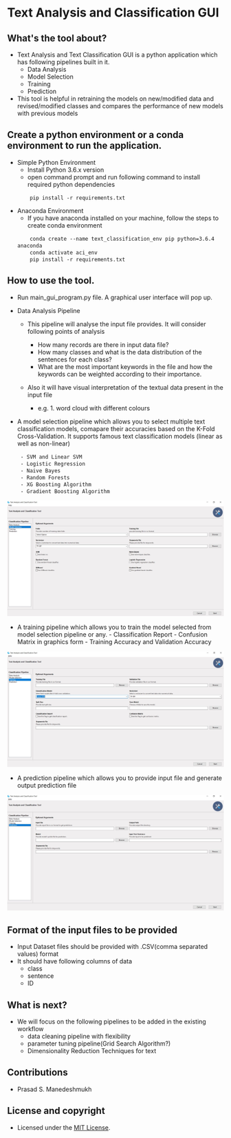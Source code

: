 # Text Analysis and Classification GUI

## What's the tool about?
 -  Text Analysis and Text Classification GUI is a python application which has following pipelines built in it.
    - Data Analysis
    - Model Selection
    - Training
    - Prediction
 - This tool is helpful in retraining the models on new/modified data and revised/modified classes and compares the performance of new models with previous models
  

## Create a python environment or a conda environment to run the application.
 -  Simple Python Environment
    - Install Python 3.6.x version 
    - open command prompt and run following command to install required python dependencies
    ``` 
        pip install -r requirements.txt
    ``` 
 - Anaconda Environment
    - If you have anaconda installed on your machine, follow the steps to create conda environment
    ```
        conda create --name text_classification_env pip python=3.6.4 anaconda
        conda activate aci_env
        pip install -r requirements.txt
    ```
     
## How to use the tool.
 - Run main_gui_program.py file. A graphical user interface will pop up.
 - Data Analysis Pipeline
    - This pipeline will analyse the input file provides. It will consider following points of analysis
            
        - How many records are there in input data file?
        - How many classes and what is the data distribution of the sentences for each class?
        - What are the most important keywords in the file and how the keywords can be weighted according to their importance.
    - Also it will have visual interpretation of the textual data present in the input file
        - e.g. 1. word cloud with different colours
        
         
 - A model selection pipeline which allows you to select multiple text classification models, comapare their accuracies 
   based on the K-Fold Cross-Validation. It supports famous text classification models (linear as well as non-linear)
   
        - SVM and Linear SVM
        - Logistic Regression
        - Naive Bayes
        - Random Forests
        - XG Boosting Algorithm
        - Gradient Boosting Algorithm
    
  ![Screenshot](miscellaneous/images/1.JPG)

 - A training pipeline which allows you to train the model selected from model selection pipeline or any. 
        - Classification Report
        - Confusion Matrix in graphics form
        - Training Accuracy and Validation Accuracy
  
  ![Screenshot](miscellaneous/images/2.JPG)
  
 - A prediction pipeline which allows you to provide input file and generate output prediction file 
 
 
  ![Screenshot](miscellaneous/images/3.JPG)

## Format of the input files to be provided
 - Input Dataset files should be provided with .CSV(comma separated values) format
 - It should have following columns of data
    - class
    - sentence
    - ID

## What is next?
 - We will focus on the following pipelines to be added in the existing workflow
    - data cleaning pipeline with flexibility
    - parameter tuning pipeline(Grid Search Algorithm?)
    - Dimensionality Reduction Techniques for text

## Contributions 
 - Prasad S. Manedeshmukh 
   
## License and  copyright
 -  Licensed under the [MIT License](LICENSE). 